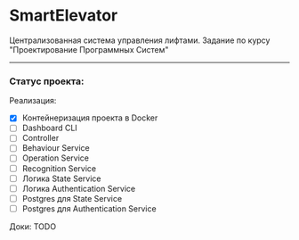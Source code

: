 # SmartElevator
Централизованная система управления лифтами. Задание по курсу "Проектирование Программных Систем"

-----
### Статус проекта:
Реализация:
- [x] Контейнеризация проекта в Docker
- [ ] Dashboard CLI
- [ ] Controller
- [ ] Behaviour Service
- [ ] Operation Service
- [ ] Recognition Service
- [ ] Логика State Service
- [ ] Логика Authentication Service
- [ ] Postgres для State Service
- [ ] Postgres для Authentication Service

Доки: TODO
